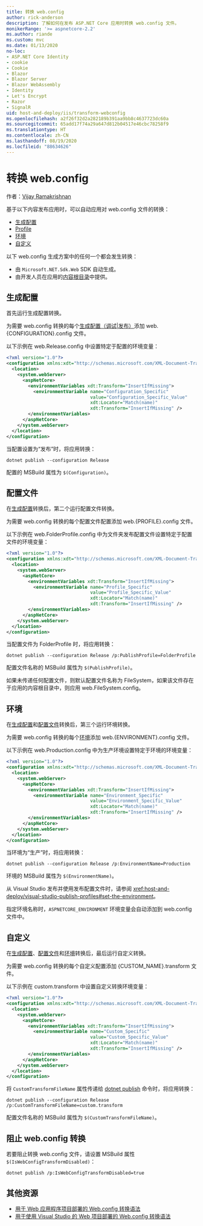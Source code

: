 ```yaml
---
title: 转换 web.config
author: rick-anderson
description: 了解如何在发布 ASP.NET Core 应用时转换 web.config 文件。
monikerRange: '>= aspnetcore-2.2'
ms.author: riande
ms.custom: mvc
ms.date: 01/13/2020
no-loc:
- ASP.NET Core Identity
- cookie
- Cookie
- Blazor
- Blazor Server
- Blazor WebAssembly
- Identity
- Let's Encrypt
- Razor
- SignalR
uid: host-and-deploy/iis/transform-webconfig
ms.openlocfilehash: a2f26f32d2a282189b391aa9bb8c4637723dc60a
ms.sourcegitcommit: 65add17f74a29a647d812b04517e46cbc78258f9
ms.translationtype: HT
ms.contentlocale: zh-CN
ms.lasthandoff: 08/19/2020
ms.locfileid: "88634626"
---
```

# <a name="transform-webconfig"></a>转换 web.config

作者：[Vijay Ramakrishnan](https://github.com/vijayrkn)

基于以下内容发布应用时，可以自动应用对 web.config 文件的转换：

* [生成配置](#build-configuration)
* [Profile](#profile)
* [环境](#environment)
* [自定义](#custom)

以下 web.config 生成方案中的任何一个都会发生转换：

* 由 `Microsoft.NET.Sdk.Web` SDK 自动生成。
* 由开发人员在应用的[内容根目录](xref:fundamentals/index#content-root)中提供。

## <a name="build-configuration"></a>生成配置

首先运行生成配置转换。

为需要 web.config 转换的每个[生成配置（调试|发布）](/dotnet/core/tools/dotnet-publish#options)添加 web.{CONFIGURATION}.config 文件。

以下示例在 web.Release.config 中设置特定于配置的环境变量：

```xml
<?xml version="1.0"?>
<configuration xmlns:xdt="http://schemas.microsoft.com/XML-Document-Transform">
  <location>
    <system.webServer>
      <aspNetCore>
        <environmentVariables xdt:Transform="InsertIfMissing">
          <environmentVariable name="Configuration_Specific" 
                               value="Configuration_Specific_Value" 
                               xdt:Locator="Match(name)" 
                               xdt:Transform="InsertIfMissing" />
        </environmentVariables>
      </aspNetCore>
    </system.webServer>
  </location>
</configuration>
```

当配置设置为“发布”时，将应用转换：

```dotnetcli
dotnet publish --configuration Release
```

配置的 MSBuild 属性为 `$(Configuration)`。

## <a name="profile"></a>配置文件

在[生成配置](#build-configuration)转换后，第二个运行配置文件转换。

为需要 web.config 转换的每个配置文件配置添加 web.{PROFILE}.config 文件。

以下示例在 web.FolderProfile.config 中为文件夹发布配置文件设置特定于配置文件的环境变量：

```xml
<?xml version="1.0"?>
<configuration xmlns:xdt="http://schemas.microsoft.com/XML-Document-Transform">
  <location>
    <system.webServer>
      <aspNetCore>
        <environmentVariables xdt:Transform="InsertIfMissing">
          <environmentVariable name="Profile_Specific" 
                               value="Profile_Specific_Value" 
                               xdt:Locator="Match(name)" 
                               xdt:Transform="InsertIfMissing" />
        </environmentVariables>
      </aspNetCore>
    </system.webServer>
  </location>
</configuration>
```

当配置文件为 FolderProfile 时，将应用转换：

```dotnetcli
dotnet publish --configuration Release /p:PublishProfile=FolderProfile
```

配置文件名称的 MSBuild 属性为 `$(PublishProfile)`。

如果未传递任何配置文件，则默认配置文件名称为 FileSystem，如果该文件存在于应用的内容根目录中，则应用 web.FileSystem.config。

## <a name="environment"></a>环境

在[生成配置](#build-configuration)和[配置文件](#profile)转换后，第三个运行环境转换。

为需要 web.config 转换的每个[环境](xref:fundamentals/environments)添加 web.{ENVIRONMENT}.config 文件。

以下示例在 web.Production.config 中为生产环境设置特定于环境的环境变量：

```xml
<?xml version="1.0"?>
<configuration xmlns:xdt="http://schemas.microsoft.com/XML-Document-Transform">
  <location>
    <system.webServer>
      <aspNetCore>
        <environmentVariables xdt:Transform="InsertIfMissing">
          <environmentVariable name="Environment_Specific" 
                               value="Environment_Specific_Value" 
                               xdt:Locator="Match(name)" 
                               xdt:Transform="InsertIfMissing" />
        </environmentVariables>
      </aspNetCore>
    </system.webServer>
  </location>
</configuration>
```

当环境为“生产”时，将应用转换：

```dotnetcli
dotnet publish --configuration Release /p:EnvironmentName=Production
```

环境的 MSBuild 属性为 `$(EnvironmentName)`。

从 Visual Studio 发布并使用发布配置文件时，请参阅 <xref:host-and-deploy/visual-studio-publish-profiles#set-the-environment>。

指定环境名称时，`ASPNETCORE_ENVIRONMENT` 环境变量会自动添加到 web.config 文件中。

## <a name="custom"></a>自定义

在[生成配置](#build-configuration)、[配置文件](#profile)和[环境](#environment)转换后，最后运行自定义转换。

为需要 web.config 转换的每个自定义配置添加 {CUSTOM_NAME}.transform 文件。

以下示例在 custom.transform 中设置自定义转换环境变量：

```xml
<?xml version="1.0"?>
<configuration xmlns:xdt="http://schemas.microsoft.com/XML-Document-Transform">
  <location>
    <system.webServer>
      <aspNetCore>
        <environmentVariables xdt:Transform="InsertIfMissing">
          <environmentVariable name="Custom_Specific" 
                               value="Custom_Specific_Value" 
                               xdt:Locator="Match(name)" 
                               xdt:Transform="InsertIfMissing" />
        </environmentVariables>
      </aspNetCore>
    </system.webServer>
  </location>
</configuration>
```

将 `CustomTransformFileName` 属性传递给 [dotnet publish](/dotnet/core/tools/dotnet-publish) 命令时，将应用转换：

```dotnetcli
dotnet publish --configuration Release /p:CustomTransformFileName=custom.transform
```

配置文件名称的 MSBuild 属性为 `$(CustomTransformFileName)`。

## <a name="prevent-webconfig-transformation"></a>阻止 web.config 转换

若要阻止转换 web.config 文件，请设置 MSBuild 属性 `$(IsWebConfigTransformDisabled)`：

```dotnetcli
dotnet publish /p:IsWebConfigTransformDisabled=true
```

## <a name="additional-resources"></a>其他资源

* [用于 Web 应用程序项目部署的 Web.config 转换语法](/previous-versions/dd465326(v=vs.100))
* [用于使用 Visual Studio 的 Web 项目部署的 Web.config 转换语法](/previous-versions/aspnet/dd465326(v=vs.110))

